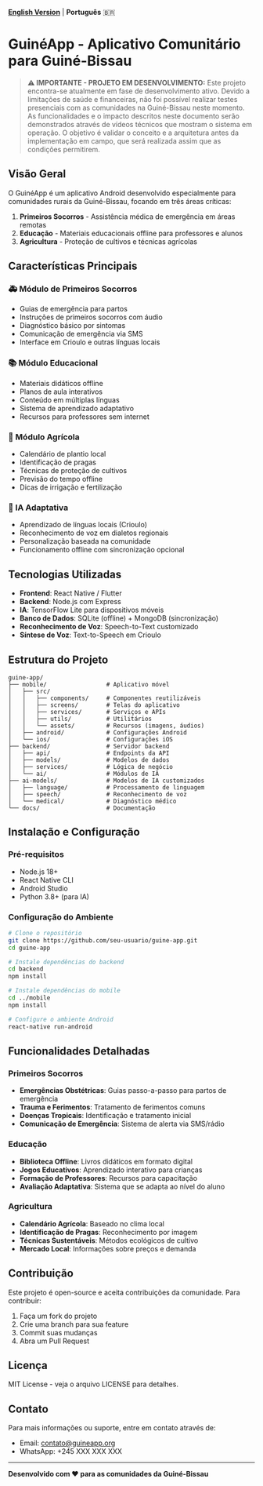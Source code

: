  **[English Version](README_EN.md)** | **Português** 🇧🇷

# GuinéApp - Aplicativo Comunitário para Guiné-Bissau

> **⚠️ IMPORTANTE - PROJETO EM DESENVOLVIMENTO:**
> Este projeto encontra-se atualmente em fase de desenvolvimento ativo. Devido a limitações de saúde e financeiras, não foi possível realizar testes presenciais com as comunidades na Guiné-Bissau neste momento. As funcionalidades e o impacto descritos neste documento serão demonstrados através de vídeos técnicos que mostram o sistema em operação. O objetivo é validar o conceito e a arquitetura antes da implementação em campo, que será realizada assim que as condições permitirem.

## Visão Geral

O GuinéApp é um aplicativo Android desenvolvido especialmente para comunidades rurais da Guiné-Bissau, focando em três áreas críticas:

1. **Primeiros Socorros** - Assistência médica de emergência em áreas remotas
2. **Educação** - Materiais educacionais offline para professores e alunos
3. **Agricultura** - Proteção de cultivos e técnicas agrícolas

## Características Principais

### 🚑 Módulo de Primeiros Socorros
- Guias de emergência para partos
- Instruções de primeiros socorros com áudio
- Diagnóstico básico por sintomas
- Comunicação de emergência via SMS
- Interface em Crioulo e outras línguas locais

### 📚 Módulo Educacional
- Materiais didáticos offline
- Planos de aula interativos
- Conteúdo em múltiplas línguas
- Sistema de aprendizado adaptativo
- Recursos para professores sem internet

### 🌾 Módulo Agrícola
- Calendário de plantio local
- Identificação de pragas
- Técnicas de proteção de cultivos
- Previsão do tempo offline
- Dicas de irrigação e fertilização

### 🤖 IA Adaptativa
- Aprendizado de línguas locais (Crioulo)
- Reconhecimento de voz em dialetos regionais
- Personalização baseada na comunidade
- Funcionamento offline com sincronização opcional

## Tecnologias Utilizadas

- **Frontend**: React Native / Flutter
- **Backend**: Node.js com Express
- **IA**: TensorFlow Lite para dispositivos móveis
- **Banco de Dados**: SQLite (offline) + MongoDB (sincronização)
- **Reconhecimento de Voz**: Speech-to-Text customizado
- **Síntese de Voz**: Text-to-Speech em Crioulo

## Estrutura do Projeto

```
guine-app/
├── mobile/                 # Aplicativo móvel
│   ├── src/
│   │   ├── components/     # Componentes reutilizáveis
│   │   ├── screens/        # Telas do aplicativo
│   │   ├── services/       # Serviços e APIs
│   │   ├── utils/          # Utilitários
│   │   └── assets/         # Recursos (imagens, áudios)
│   ├── android/            # Configurações Android
│   └── ios/                # Configurações iOS
├── backend/                # Servidor backend
│   ├── api/                # Endpoints da API
│   ├── models/             # Modelos de dados
│   ├── services/           # Lógica de negócio
│   └── ai/                 # Módulos de IA
├── ai-models/              # Modelos de IA customizados
│   ├── language/           # Processamento de linguagem
│   ├── speech/             # Reconhecimento de voz
│   └── medical/            # Diagnóstico médico
└── docs/                   # Documentação
```

## Instalação e Configuração

### Pré-requisitos
- Node.js 18+
- React Native CLI
- Android Studio
- Python 3.8+ (para IA)

### Configuração do Ambiente

```bash
# Clone o repositório
git clone https://github.com/seu-usuario/guine-app.git
cd guine-app

# Instale dependências do backend
cd backend
npm install

# Instale dependências do mobile
cd ../mobile
npm install

# Configure o ambiente Android
react-native run-android
```

## Funcionalidades Detalhadas

### Primeiros Socorros
- **Emergências Obstétricas**: Guias passo-a-passo para partos de emergência
- **Trauma e Ferimentos**: Tratamento de ferimentos comuns
- **Doenças Tropicais**: Identificação e tratamento inicial
- **Comunicação de Emergência**: Sistema de alerta via SMS/rádio

### Educação
- **Biblioteca Offline**: Livros didáticos em formato digital
- **Jogos Educativos**: Aprendizado interativo para crianças
- **Formação de Professores**: Recursos para capacitação
- **Avaliação Adaptativa**: Sistema que se adapta ao nível do aluno

### Agricultura
- **Calendário Agrícola**: Baseado no clima local
- **Identificação de Pragas**: Reconhecimento por imagem
- **Técnicas Sustentáveis**: Métodos ecológicos de cultivo
- **Mercado Local**: Informações sobre preços e demanda

## Contribuição

Este projeto é open-source e aceita contribuições da comunidade. Para contribuir:

1. Faça um fork do projeto
2. Crie uma branch para sua feature
3. Commit suas mudanças
4. Abra um Pull Request

## Licença

MIT License - veja o arquivo LICENSE para detalhes.

## Contato

Para mais informações ou suporte, entre em contato através de:
- Email: contato@guineapp.org
- WhatsApp: +245 XXX XXX XXX

---

**Desenvolvido com ❤️ para as comunidades da Guiné-Bissau**
